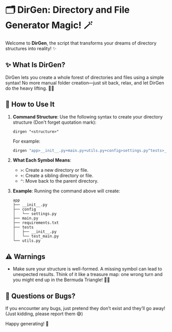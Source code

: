 # 🗂️ DirGen: Directory and File Generator Magic! 🪄

Welcome to **DirGen**, the script that transforms your dreams of directory structures into reality! ✨ 

## ✨ What Is DirGen?

DirGen lets you create a whole forest of directories and files using a simple syntax! No more manual folder creation—just sit back, relax, and let DirGen do the heavy lifting. 🏋️‍♂️

## 📜 How to Use It

1. **Command Structure**:
   Use the following syntax to create your directory structure (Don't forget quotation mark):
   ```
   dirgen "<structure>"
   ```
   For example:
   ```bash
   dirgen "app>__init__.py+main.py+utils.py+config>settings.py^tests>__init__.py+test_main.py^requirements.txt"
   ```

2. **What Each Symbol Means**:
   - `>`: Create a new directory or file.
   - `+`: Create a sibling directory or file.
   - `^`: Move back to the parent directory.

3. **Example**:
   Running the command above will create:
   ```
   app
   ├── __init__.py
   ├── config
   │   └── settings.py
   ├── main.py
   ├── requirements.txt
   ├── tests
   │   ├── __init__.py
   │   └── test_main.py
   └── utils.py
   ```

## ⚠️ Warnings

- Make sure your structure is well-formed. A missing symbol can lead to unexpected results. Think of it like a treasure map: one wrong turn and you might end up in the Bermuda Triangle! 🏴‍☠️

## 🤔 Questions or Bugs?

If you encounter any bugs, just pretend they don’t exist and they’ll go away! (Just kidding, please report them 😅)

Happy generating! 🌟